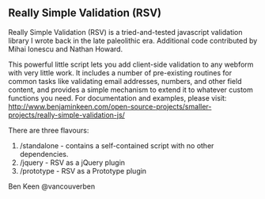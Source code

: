 ## Really Simple Validation (RSV)

Really Simple Validation (RSV) is a tried-and-tested javascript validation library I wrote back in the late
paleolithic era. Additional code contributed by Mihai Ionescu and Nathan Howard.

This powerful little script lets you add client-side validation to any webform with very little work. It includes
a number of pre-existing routines for common tasks like validating email addresses, numbers, and other field
content, and provides a simple mechanism to extend it to whatever custom functions you need. For documentation
and examples, please visit:
http://www.benjaminkeen.com/open-source-projects/smaller-projects/really-simple-validation-js/

There are three flavours:
1. /standalone - contains a self-contained script with no other dependencies.
2. /jquery - RSV as a jQuery plugin
3. /prototype - RSV as a Prototype plugin

Ben Keen
@vancouverben
